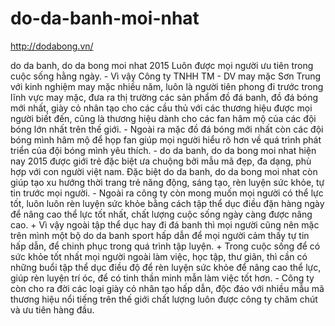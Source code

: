 # do-da-banh-moi-nhat
http://dodabong.vn/

do da banh, do da bong moi nhat 2015  Luôn được mọi người ưu tiên trong cuộc sống hằng ngày.  - Vì vậy Công ty TNHH TM - DV may mặc Sơn Trung với kinh nghiệm may mặc nhiều năm, luôn là người tiên phong đi trước trong lĩnh vực may mặc, đưa ra thị trường các sản phẩm đồ đá banh, đồ đá bóng mới nhất, giày cỏ nhân tạo cho các cầu thủ với các thương hiệu được mọi người biết đến, cũng là thương hiệu dành cho các fan hâm mộ của các đội bóng lớn nhất trên thế giới.  - Ngoài ra mặc đồ đá bóng mới nhất còn các đội bóng mình hâm mộ để họp fan giúp mọi người hiểu rõ hơn về quá trình phát triển của đội bóng mình yêu thích.  - do da banh, do da bong moi nhat hiện nay 2015 được giới trẻ đặc biệt ưa chuộng bởi mẫu mã đẹp, đa dạng, phù hợp với con người việt nam. Đặc biệt do da banh, do da bong moi nhat còn giúp tạo xu hướng thời trang trẻ năng động, sáng tạo, rèn luyện sức khỏe, tự tin trước mọi người.  - Ngoài ra công ty còn mong muốn mọi người có thể lực tốt, luôn luôn rèn luyện sức khỏe bằng cách tập thể dục điều đặn hàng ngày để nâng cao thể lực tốt nhất, chất lượng cuộc sống ngày càng được nâng cao.  + Vì vậy ngoài tập thể dục hay đi đá banh thì mọi người cũng nên mặc trên mình một bộ do da banh sport hấp dẫn để mọi người cảm thấy tự tin hấp dẫn, để chinh phục trong quá trình tập luyện.    + Trong cuộc sống để có sức khỏe tốt nhất mọi người ngoài làm việc, học tập, thư giãn, thì cần có những buổi tập thể dục điều độ để rèn luyện sức khỏe để nâng cao thể lực, giúp rèn luyện trí óc, để có tinh thần minh mẫn làm việc tốt hơn.   - Công ty còn cho ra đời các loại giày cỏ nhân tạo hấp dẫn, độc đáo với nhiều mẫu mã thương hiệu nổi tiếng trên thế giới chất lượng luôn được công ty chăm chút và ưu tiên hàng đầu.
